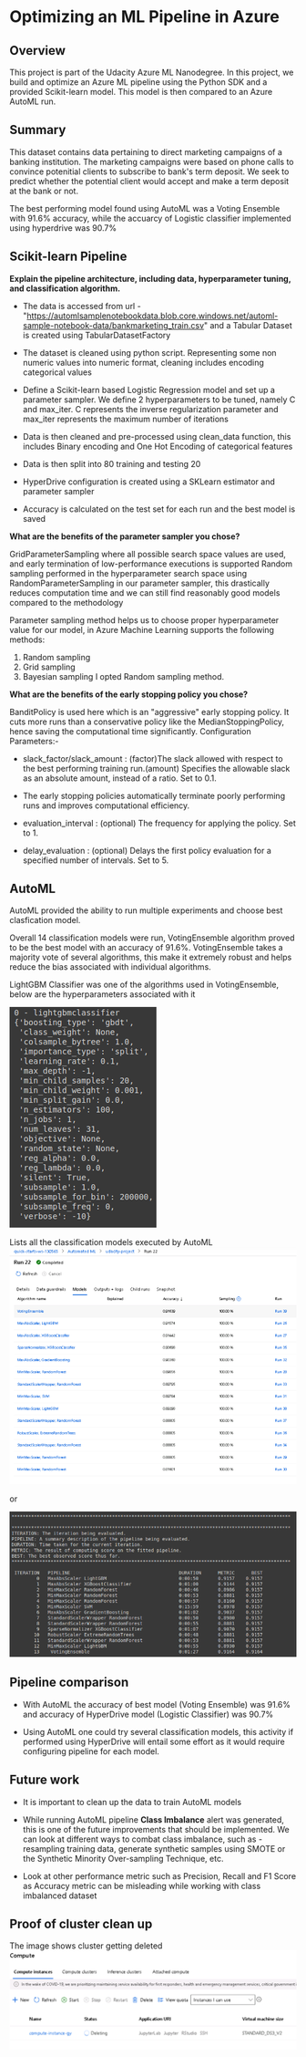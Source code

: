 # Optimizing an ML Pipeline in Azure

## Overview
This project is part of the Udacity Azure ML Nanodegree.
In this project, we build and optimize an Azure ML pipeline using the Python SDK and a provided Scikit-learn model.
This model is then compared to an Azure AutoML run.

## Summary
This dataset contains data pertaining to direct marketing campaigns of a banking institution. 
The marketing campaigns were based on phone calls to convince potenitial clients to subscribe to bank's term deposit. We seek to predict whether the potential client would accept and make a term deposit at the bank or not.


The best performing model found using AutoML was a Voting Ensemble with 91.6% accuracy, while the accuarcy of Logistic classifier implemented using hyperdrive was 90.7%

## Scikit-learn Pipeline
**Explain the pipeline architecture, including data, hyperparameter tuning, and classification algorithm.**

* The data is accessed from url - "https://automlsamplenotebookdata.blob.core.windows.net/automl-sample-notebook-data/bankmarketing_train.csv" and a Tabular Dataset is created using TabularDatasetFactory 

* The dataset is cleaned using python script. Representing some non numeric values into numeric format,  cleaning includes encoding categorical values

* Define a Scikit-learn based Logistic Regression model and set up a parameter sampler. We define 2 hyperparameters to be tuned, namely C and max_iter. C represents the inverse regularization parameter and max_iter represents the maximum number of iterations

* Data is then cleaned and pre-processed using clean_data function, this includes Binary encoding and One Hot Encoding of categorical features

* Data is then split into 80 training and testing 20

* HyperDrive configuration is created using a SKLearn estimator and parameter sampler

* Accuracy is calculated on the test set for each run and the best model is saved

**What are the benefits of the parameter sampler you chose?**

GridParameterSampling where all possible search space values are used, and early termination of low-performance executions is supported
Random sampling performed in the hyperparameter search space using RandomParameterSampling in our parameter sampler, this drastically reduces computation time and we can still find reasonably good models compared to the methodology

Parameter sampling method helps us to choose proper hyperparameter value for our model, in Azure Machine Learning supports the following methods:
  1. Random sampling
  2. Grid sampling
  3. Bayesian sampling I opted Random sampling method.


**What are the benefits of the early stopping policy you chose?**

BanditPolicy is used here which is an "aggressive" early stopping policy. It cuts more runs than a conservative policy like the MedianStoppingPolicy, hence saving the computational time significantly. Configuration Parameters:-

* slack_factor/slack_amount : (factor)The slack allowed with respect to the best performing training run.(amount) Specifies the allowable slack as an absolute amount, instead of a ratio. Set to 0.1.

* The early stopping policies automatically terminate poorly performing runs and improves computational efficiency.

* evaluation_interval : (optional) The frequency for applying the policy. Set to 1.

* delay_evaluation : (optional) Delays the first policy evaluation for a specified number of intervals. Set to 5.


## AutoML

AutoML provided the ability to run multiple experiments and choose best clasfication model. 

Overall 14 classification models were run, VotingEnsemble algorithm proved to be the best model with an accuracy of 91.6%. VotingEnsemble takes a majority vote of several algorithms, this make it extremely robust and helps reduce the bias associated with individual algorithms.

LightGBM Classifier was one of the algorithms used in VotingEnsemble, below are the hyperparameters associated with it

![ONE](https://github.com/susyjam/MicrosoftAzureML/blob/master/Optimizing%20ML%20Pipeline%20Azure/images/1.5.png)

Lists all the classification models executed by AutoML
![two](https://github.com/susyjam/MicrosoftAzureML/blob/master/Optimizing%20ML%20Pipeline%20Azure/images/1.1.png)

or 

![tree](https://github.com/susyjam/MicrosoftAzureML/blob/master/Optimizing%20ML%20Pipeline%20Azure/images/1.4.png)

## Pipeline comparison

* With AutoML the accuracy of best model (Voting Ensemble) was 91.6% and accuracy of HyperDrive model (Logistic Classifier) was 90.7% 

* Using AutoML one could try several classification models, this activity if performed using HyperDrive will entail some effort as it would require configuring pipeline for each model.

## Future work

* It is important to clean up the data to train AutoML models

* While running AutoML pipeline **Class Imbalance** alert was generated, this is one of the future improvements that should be implemented. We can look at different ways to combat class imbalance, such as - resampling training data, generate synthetic samples using SMOTE or the Synthetic Minority Over-sampling Technique, etc.

* Look at other performance metric such as Precision, Recall and F1 Score as Accuracy metric can be misleading while working with class imbalanced dataset 

## Proof of cluster clean up

The image shows cluster getting deleted
![Proof of cluster clean up](https://github.com/susyjam/MicrosoftAzureML/blob/master/Optimizing%20ML%20Pipeline%20Azure/images/1.6.png)
